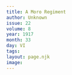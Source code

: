 ```yaml
---
title: A Moro Regiment
author: Unknown
issue: 22
volume: 8
year: 1917
month: 33
day: VI
tags:
layout: page.njk
image:
---
```

